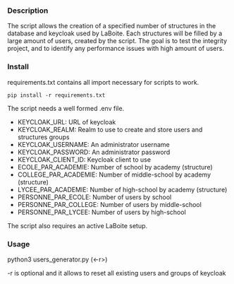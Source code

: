 ### Description

The script allows the creation of a specified number of structures in the database and keycloak used by LaBoite. Each structures will be filled by a large amount of users, created by the script. The goal is to test the integrity project, and to identify any performance issues with high amount of users. 


### Install

requirements.txt contains all import necessary for scripts to work.

```pip install -r requirements.txt```

The script needs a well formed .env file.
- KEYCLOAK_URL: URL of keycloak
- KEYCLOAK_REALM: Realm to use to create and store users and structures groups
- KEYCLOAK_USERNAME: An administrator username
- KEYCLOAK_PASSWORD: An administrator password
- KEYCLOAK_CLIENT_ID: Keycloak client to use
- ECOLE_PAR_ACADEMIE: Number of school by academy (structure)
- COLLEGE_PAR_ACADEMIE: Number of middle-school by academy (structure)
- LYCEE_PAR_ACADEMIE: Number of high-school by academy (structure)
- PERSONNE_PAR_ECOLE: Number of users by school
- PERSONNE_PAR_COLLEGE: Number of users by middle-school
- PERSONNE_PAR_LYCEE: Number of users by high-school


The script also requires an active LaBoite setup.


### Usage

python3 users_generator.py <nb of structures> (<-r>)

-r is optional and it allows to reset all existing users and groups of keycloak